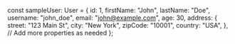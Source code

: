 const sampleUser: User = {
id: 1,
firstName: "John",
lastName: "Doe",
username: "john_doe",
email: "john@example.com",
age: 30,
address: {
street: "123 Main St",
city: "New York",
zipCode: "10001",
country: "USA",
},
// Add more properties as needed
};
